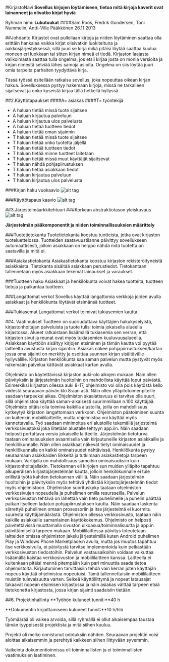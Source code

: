 #KirjastoNavi
**Sovellus kirjojen löytämiseen, tietoa mitä kirjoja kaverit ovat lainanneet ja olivatko kirjat hyviä**

Ryhmän nimi: **Lukutoukat**
####Sam Roos, Fredrik Gundersen, Toni Nummelin, Antti-Ville Pääkkönen
26.11.2013

##Johdanto
Kirjastot ovat pullollaan kirjoja ja niiden löytäminen saattaa olla erittäin hankalaa vaikka kirjat olisivatkin luokiteltuna ja aakkosjärjestyksessä, sillä juuri se kirja mikä pitäisi löytää saattaa kuulua moneen eri luokkaan tai sitten kirjan nimeä ei tiedä. Kirjaston laajasta valikoimasta saattaa tulla ongelma, jos etsii kirjaa josta on monia versioita ja kirjan nimestä selviää lähes samoja asioita. Ongelma on siis löytää juuri omia tarpeita parhaiten tyydyttävä kirja.


Tässä työssä esitellään ratkaisu sovellus, joka nopeuttaa oikean kirjan hakua. Sovelluksessa pystyy hakemaan kirjoja, missä ne tarkalleen sijaitsevat ja onko kyseistä kirjaa tällä hetkellä hyllyssä.


##2.Käyttötapaukset
####A= asiakas
####T= työntekijä
-	A haluan tietää missä tuote sijaitsee
-	A haluan kirjautua palveluun
-	A haluan kirjautua ulos palvelusta
-	A haluan tietää tuotteen tiedot
-	A haluan tietää oman sijainnin
-	T haluan tietää missä tuote sijaitsee
-	T haluan tietää onko tuotetta jäljellä
-	T haluan tietää tuotteen tiedot
-	T haluan tietää minne tuotteet laitetaan
-	T haluan tietää missä muut käyttäjät sijaitsevat
-	T haluan nähdä pohjapiirustuksen
-	T haluan tietää asiakkaan tiedot
-	T haluan kirjautua palveluun
-	T haluan kirjautua ulos palvelusta


###Kirjan haku vuokaavio
![alt tag](http://users.metropolia.fi/~samr/kauppa_projekti/KauppaNavi/flowchart.jpg)

###Käyttötapaus kaavio
![alt tag](http://users.metropolia.fi/~fredrikg/ohjelmisto/käyttötapauskaavio.png)

##3.Järjestelmäarkkitehtuuri
###Korkean abstraktiotason yleiskuvaus
![alt tag](http://users.metropolia.fi/~toninu/abstraktio1.PNG)

**Järjestelmän pääkomponentit ja niiden toiminnallisuuksien määrittely**

###Tuotetietokanta
Tuotetietokanta koostuu tuotteista, jotka ovat kirjaston tuoteluettelossa. Tuotteiden saatavuustilanne päivittyy sovellukseen automaattisesti, jolloin asiakkaan on helppo nähdä mitä tuotetta on saatavilla ja mitä ei. 

###Asiakastietokanta
Asiakastietokanta koostuu kirjaston rekisteröityneistä asiakkaista. Tietokanta sisältää asiakkaan perustiedot. Tietokantaan tallennetaan myös asiakkaan tekemät lainaukset ja varaukset.

###Tuotteen haku
Asiakkaat ja henkilökunta voivat hakea tuotteita, tuotteen tietoja ja paikantaa tuotteen.

###Langattomat verkot
Sovellus käyttää langattomia verkkoja joiden avulla asiakkaat ja henkilökunta löytävät etsimänsä tuotteet.

###Tukiasemat
Langattomat verkot toimivat tukiasemien kautta.

##4. Vaatimukset
Tuotteen on suoriuduttava käyttäjien hakukyselyistä, kirjastonhoitajan palveluista ja tuote tulisi toimia jokaisella alueella kirjastossa. Alueet ratkaistaan lisäämällä tukiasemia sen verran, että kirjaston sivut ja reunat ovat myös tukiasemien kuuluvuusalueella. Asiakkaan käyttöön sisältyy kirjojen etsiminen ja tämän kautta voi pyytää laitteelta avustusta kirjan sijaintiin. Asiakas näkee pohjapiirrustuksen/kartan jossa oma sijainti on merkitty ja osoittaa suunnan kirjan sisältävälle hyllyvälille. Kirjaston henkilökunta saa saman palvelun mutta pystyvät myös näkemään palvelua kättävät asiakkaat kartan avulla.

Ohjelmisto on käytettävissä kirjaston auki-olo aikojen mukaan. Näin ollen päivityksiin ja järjestelmän huoltoihin on mahdollista käyttää loput päivästä. Esimerkiksi kirjaston ollessa auki 8-17, ohjelmisto voi olla pois käytöstä kello viidestä seuraavan päivän klo 8:aan asti. Näin ollen ylläpitotoimenpiteille saadaan tarpeeksi aikaa.
Ohjelmiston skaalattavuus ei tarvitse olla suuri, sillä ohjelmistoa käyttää saman-aikaisesti suurimmillaan n.100 käyttäjää.
Ohjelmisto pitäisi olla toimiva kaikilla alustoilla, joilla on mahdollisuus kytkeytyä kirjaston langattomaan verkkoon. Ohjelmiston päätoiminen suunta on kuitenkin mobiililaitteille, mutta ohjelmistoa voi käyttää myös kannettavalla.
Työ saadaan minimoitua eri alustoille tekemällä järjestelmä verkkosivustoksi joka liitetään alustalle tehtyyn app:iin. Näin saadaan helposti portattava versio jokaiselle laitteelle.
Järjestelmän tietoturva taataan ominaisuuksien avaamisella vain kirjautuneille kirjaston asiakkaille ja henkilökunnalle. Näin ollen asiakkaat näkevät tietyt ominaisuudet ja henkilökunnalla on kaikki ominaisuudet nähtävissä. Henkilökunta pystyy seuraamaan asiakkaiden liikkeitä ja tutkimaan asiakastietoja tarpeen mukaan. Vartijalla on mahdollisuus samoihin ominaisuuksiin kuin kirjastonhoitajallakin.
Tietokannan eli kirjojen sun muiden ylläpito tapahtuu alkuperäisen kirjastojärjestelmän kautta, jolloin henkilökunnalle ei tule erillistä työtä kahden tietokannan välillä. Näin saadaan järjestelmän huoltoihin ja päivityksiin myös tehtävä yhdistää kirjastojärjestelmän tiedot myös ohjelmistoon.
Ohjelmiston suorituskyky taataan ohjelmiston verkkosivujen nopeudella ja puhelimen omilla resursseilla. Palvelun verkkosivuston tehtävä on lähettää vain tieto puhelimelle ja puhelin päättää paikan itselleen ladatun pohjapiirrustuksen kautta. Näin saadaan laskenta siirrettyä puhelimen omaan prosessoriin ja itse järjestelmä ei kuormitu suuresta käyttäjämäärästä.
Ohjelmiston ollessa verkkosivusto, taataan näin kaikille asiakkaille samanlainen käyttökokemus. Ohjelmisto on helposti päivitettävissä muuttamalla sivuston ulkoasua/toiminnalisuutta ja app:in päivittämisellä tarpeen mukaan. Mobiililaittessa päivitys toteutetaan laitteiden omissa ohjelmiston jakelu järjestelmillä kuten Android puhelimen Play ja Windows Phone Marketplace:n avulla, mutta jos muutos tapahtuu itse verkkosivulla, ei päivitystä tarvitse implementoida kuin pelkästään verkkosivuston tiedostoihin.
Palvelun vastausaikoihin voidaan vaikuttaa lisäämällä kaistaa verkkosivuston ja mobiililaitteen kanssa. Laitteella ei kuitenkaan pitäisi mennä pitempään kuin pari minuuttia saada tietoa ohjelmistolta. Kirjautuminen tarvittaisiin tehdä vain kerran joten käyttäjän nopeus käyttää ohjelmistoa nopeutuisi. Tämä tallennettaisiin mobiililaitteen muistiin tulevaisuutta varten. Selkeä käyttöliittymä ja nopeat latausajat takaavat nopean etsimisen kirjastossa ja näin asiakas välttää tarpeen etsiä tietokonetta kirjastosta, jossa kirjan sijainti saadaisiin tietään. 


##6. Projektinhallinta
**Työhön kuluneet tunnit:**40 h

**Dokumentin kirjoittamiseen kuluneet tunnit:**10 h/hlö

Työmäärää oli vaikea arvoida, sillä ryhmällä ei ollut aikaisempaa taustaa tämän tyyppisestä projektista ja mitä siihen kuuluu.

Projekti oli melko onnistunut odotuksiin nähden. Seuraavan projektin voisi aloittaa aikaisemmin ja perehtyä kaikkeen siihen liittyvään syvemmin.

Vaikeinta dokumentioinnissa oli toiminnallisten ja ei toiminnallisten vaatimuksien laatiminen.
